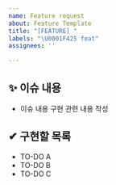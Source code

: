 ```yaml
---
name: Feature request
about: Feature Template
title: "[FEATURE] "
labels: "\U0001F425 feat"
assignees: ''

---
```


## ✨ 이슈 내용

- 이슈 내용 구현 관련 내용 작성

## ✔ 구현할 목록

- TO-DO A
- TO-DO B
- TO-DO C
